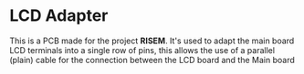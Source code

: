 LCD Adapter
===========
This is a PCB made for the project **RISEM**. It's used to adapt the main board LCD terminals into a single row of pins, this allows the use of a parallel (plain) cable for the connection between the LCD board and the Main board